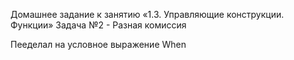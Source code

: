 Домашнее задание к занятию «1.3. Управляющие конструкции. Функции»
Задача №2 - Разная комиссия

Пееделал на условное выражение When